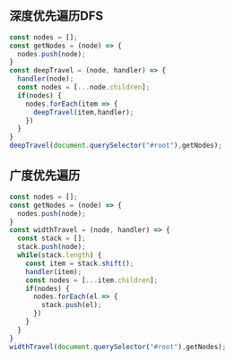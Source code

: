 <!--
 * @LastEditors: panda_liu
 * @LastEditTime: 2020-07-24 22:09:43
 * @FilePath: \yangbao-2019-developc:\Users\23163\Desktop\web\leetcode\0.前端常见算法.md
 * @Description: add some description
--> 
## 深度优先遍历DFS

``` javascript
const nodes = [];
const getNodes = (node) => {
  nodes.push(node);
}
const deepTravel = (node, handler) => {
  handler(node);
  const nodes = [...node.children];
  if(nodes) {
    nodes.forEach(item => {
      deepTravel(item,handler);
    })
  }
}
deepTravel(document.querySelector("#root"),getNodes);
```

## 广度优先遍历

``` javascript
const nodes = [];
const getNodes = (node) => {
  nodes.push(node);
}
const widthTravel = (node, handler) => {
  const stack = [];
  stack.push(node);
  while(stack.length) {
    const item = stack.shift();
    handler(item);
    const nodes = [...item.children];
    if(nodes) {
      nodes.forEach(el => {
        stack.push(el);
      })
    } 
  }
}
widthTravel(document.querySelector("#root"),getNodes);
```